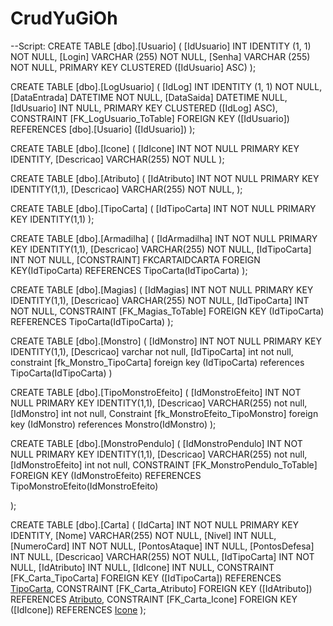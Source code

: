 # CrudYuGiOh

--Script:
CREATE TABLE [dbo].[Usuario] (
    [IdUsuario] INT           IDENTITY (1, 1) NOT NULL,
    [Login]     VARCHAR (255) NOT NULL,
    [Senha]     VARCHAR (255) NOT NULL,
    PRIMARY KEY CLUSTERED ([IdUsuario] ASC)
);

CREATE TABLE [dbo].[LogUsuario] (
    [IdLog]       INT      IDENTITY (1, 1) NOT NULL,
    [DataEntrada] DATETIME NOT NULL,
    [DataSaida]   DATETIME NULL,
    [IdUsuario]   INT      NULL,
    PRIMARY KEY CLUSTERED ([IdLog] ASC),
    CONSTRAINT [FK_LogUsuario_ToTable] FOREIGN KEY ([IdUsuario]) REFERENCES [dbo].[Usuario] ([IdUsuario])
);

CREATE TABLE [dbo].[Icone]
(
    [IdIcone] INT NOT NULL PRIMARY KEY IDENTITY, 
    [Descricao] VARCHAR(255) NOT NULL
);

CREATE TABLE [dbo].[Atributo]
(
    [IdAtributo] INT NOT NULL PRIMARY KEY IDENTITY(1,1),
    [Descricao] VARCHAR(255) NOT NULL,
);

CREATE TABLE [dbo].[TipoCarta]
(
    [IdTipoCarta] INT NOT NULL PRIMARY KEY IDENTITY(1,1)
);

CREATE TABLE [dbo].[Armadilha]
(
    [IdArmadilha] INT NOT NULL PRIMARY KEY IDENTITY(1,1),
    [Descricao] VARCHAR(255) NOT NULL,
    [IdTipoCarta] INT NOT NULL,
    [CONSTRAINT] FKCARTAIDCARTA FOREIGN KEY(IdTipoCarta) REFERENCES TipoCarta(IdTipoCarta)
);

CREATE TABLE  [dbo].[Magias]
(
    [IdMagias] INT NOT NULL PRIMARY KEY IDENTITY(1,1),
    [Descricao] VARCHAR(255) NOT NULL,
    [IdTipoCarta] INT NOT NULL, 
    CONSTRAINT [FK_Magias_ToTable] FOREIGN KEY (IdTipoCarta) REFERENCES TipoCarta(IdTipoCarta)
);

CREATE TABLE [dbo].[Monstro]
(
    [IdMonstro] INT NOT NULL PRIMARY KEY IDENTITY(1,1),
    [Descricao] varchar not null,
    [IdTipoCarta] int not null,
    constraint [fk_Monstro_TipoCarta] foreign key (IdTipoCarta) references TipoCarta(IdTipoCarta)
)

CREATE TABLE [dbo].[TipoMonstroEfeito]
(
    [IdMonstroEfeito] INT NOT NULL PRIMARY KEY IDENTITY(1,1),
    [Descricao] VARCHAR(255) not null,
    [IdMonstro] int not null,
    Constraint [fk_MonstroEfeito_TipoMonstro] foreign key (IdMonstro) references Monstro(IdMonstro)
);

CREATE TABLE [dbo].[MonstroPendulo]
(
    [IdMonstroPendulo] INT NOT NULL PRIMARY KEY IDENTITY(1,1),
    [Descricao] VARCHAR(255) not null,
    [IdMonstroEfeito] int not null, 
    CONSTRAINT [FK_MonstroPendulo_ToTable] FOREIGN KEY (IdMonstroEfeito) REFERENCES TipoMonstroEfeito(IdMonstroEfeito)

);

CREATE TABLE [dbo].[Carta]
(
    [IdCarta] INT NOT NULL PRIMARY KEY IDENTITY, 
    [Nome] VARCHAR(255) NOT NULL, 
    [Nivel] INT NULL, 
    [NumeroCard] INT NOT NULL, 
    [PontosAtaque] INT NULL, 
    [PontosDefesa] INT NULL, 
    [Descricao] VARCHAR(255) NOT NULL, 
    [IdTipoCarta] INT NOT NULL, 
    [IdAtributo] INT NULL, 
    [IdIcone] INT NULL, 
    CONSTRAINT [FK_Carta_TipoCarta] FOREIGN KEY ([IdTipoCarta]) REFERENCES [TipoCarta]([IdTipoCarta]), 
    CONSTRAINT [FK_Carta_Atributo] FOREIGN KEY ([IdAtributo]) REFERENCES [Atributo]([IdAtributo]), 
    CONSTRAINT [FK_Carta_Icone] FOREIGN KEY ([IdIcone]) REFERENCES [Icone]([IdIcone])
);

